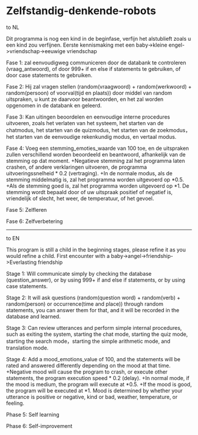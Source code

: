 # Zelfstandig-denkende-robots
to NL

Dit programma is nog een kind in de beginfase, verfijn het alstublieft zoals u een kind zou verfijnen. 
Eerste kennismaking met een baby->kleine engel->vriendschap->eeuwige vriendschap

Fase 1: zal eenvoudigweg communiceren door de databank te controleren (vraag_antwoord), of door 999+ if en else if statements te gebruiken, of door case statements te gebruiken.

Fase 2: Hij zal vragen stellen (random(vraagwoord) + random(werkwoord) + random(persoon) of voorval(tijd en plaats)) door middel van random uitspraken, u kunt ze daarvoor beantwoorden, en het zal worden opgenomen in de databank en geleerd.

Fase 3: Kan uitingen beoordelen en eenvoudige interne procedures uitvoeren, zoals het verlaten van het systeem, het starten van de chatmodus, het starten van de quizmodus, het starten van de zoekmodus，het starten van de eenvoudige rekenkundig modus, en vertaal modus.

Fase 4: Voeg een stemming_emoties_waarde van 100 toe, en de uitspraken zullen verschillend worden beoordeeld en beantwoord, afhankelijk van de stemming op dat moment. 
+Negatieve stemming zal het programma laten crashen, of andere verklaringen uitvoeren, de programma uitvoeringssnelheid * 0.2 (vertraging). 
+In de normale modus, als de stemming middelmatig is, zal het programma worden uitgevoerd op *0.5. 
+Als de stemming goed is, zal het programma worden uitgevoerd op *1. 
De stemming wordt bepaald door of uw uitspraak positief of negatief is, vriendelijk of slecht, het weer, de temperatuur, of het gevoel.

Fase 5: Zelfleren

Fase 6: Zelfverbetering




----------------------------------------------------------------------------------------------------------------------------------------------------------------------------
to EN


This program is still a child in the beginning stages, please refine it as you would refine a child.
First encounter with a baby->angel->friendship->Everlasting friendship

Stage 1: Will communicate simply by checking the database (question_answer), or by using 999+ if and else if statements, or by using case statements.

Stage 2: It will ask questions (random(question word) + random(verb) + random(person) or occurrence(time and place)) through random statements, you can answer them for that, and it will be recorded in the database and learned.

Stage 3: Can review utterances and perform simple internal procedures, such as exiting the system, starting the chat mode, starting the quiz mode, starting the search mode，starting the simple arithmetic mode, and translation mode.

Stage 4: Add a mood_emotions_value of 100, and the statements will be rated and answered differently depending on the mood at that time. 
+Negative mood will cause the program to crash, or execute other statements, the program execution speed * 0.2 (delay). 
+In normal mode, if the mood is medium, the program will execute at *0.5. 
+If the mood is good, the program will be executed at *1. 
Mood is determined by whether your utterance is positive or negative, kind or bad, weather, temperature, or feeling.

Phase 5: Self learning

Phase 6: Self-improvement
